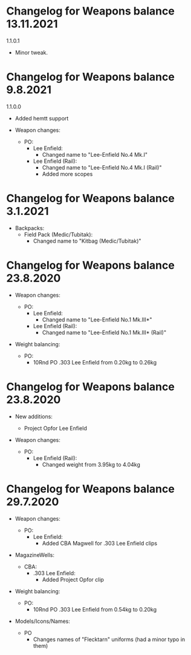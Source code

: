 # Changelog for Weapons balance 13.11.2021

1.1.0.1
- Minor tweak.

# Changelog for Weapons balance 9.8.2021

1.1.0.0
- Added hemtt support

- Weapon changes:
    - PO:
        - Lee Enfield:
            - Changed name to "Lee-Enfield No.4 Mk.I"
        - Lee Enfield (Rail):
            - Changed name to "Lee-Enfield No.4 Mk.I (Rail)"
            - Added more scopes


# Changelog for Weapons balance 3.1.2021

- Backpacks:
    - Field Pack (Medic/Tubitak):
        - Changed name to "Kitbag (Medic/Tubitak)"

# Changelog for Weapons balance 23.8.2020

- Weapon changes:
    - PO:
        - Lee Enfield:
            - Changed name to "Lee-Enfield No.1 Mk.III*"
        - Lee Enfield (Rail):
            - Changed name to "Lee-Enfield No.1 Mk.III* (Rail)"

- Weight balancing:
    - PO:
        - 10Rnd PO .303 Lee Enfield from 0.20kg to 0.26kg

# Changelog for Weapons balance 23.8.2020

- New additions:
    - Project Opfor Lee Enfield

- Weapon changes:
    - PO:
        - Lee Enfield (Rail):
            - Changed weight from 3.95kg to 4.04kg

# Changelog for Weapons balance 29.7.2020

- Weapon changes:
    - PO:
        - Lee Enfield:
            - Added CBA Magwell for .303 Lee Enfield clips

- MagazineWells:
    - CBA:
        - .303 Lee Enfield:
            - Added Project Opfor clip

- Weight balancing:
    - PO:
        - 10Rnd PO .303 Lee Enfield from 0.54kg to 0.20kg

- Models/Icons/Names:
    - PO
        - Changes names of "Flecktarn" uniforms (had a minor typo in them)
